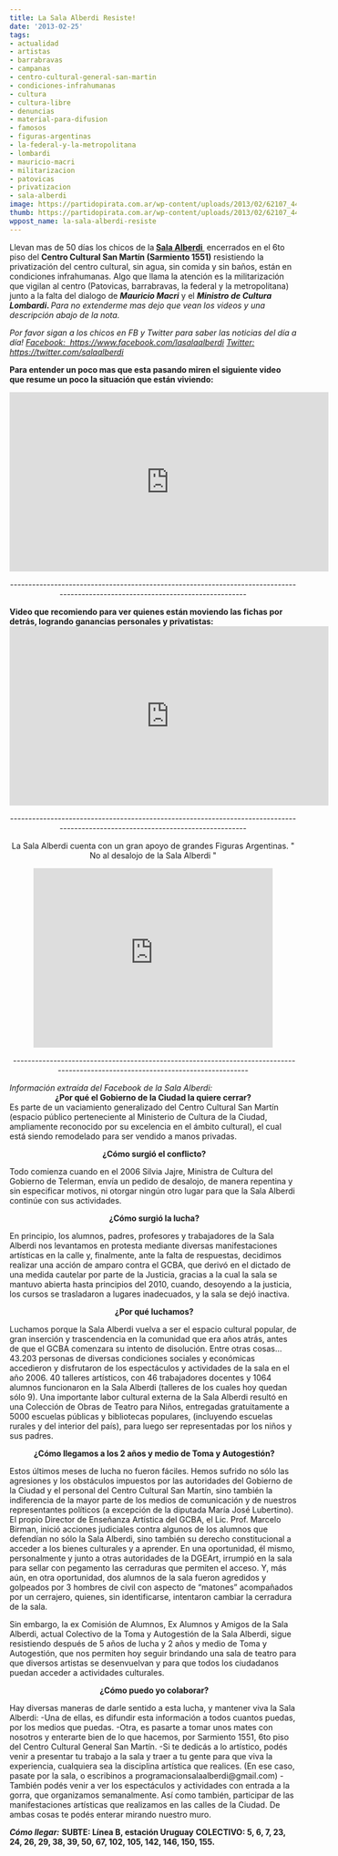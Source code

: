 ```yaml
---
title: La Sala Alberdi Resiste!
date: '2013-02-25'
tags:
- actualidad
- artistas
- barrabravas
- campanas
- centro-cultural-general-san-martin
- condiciones-infrahumanas
- cultura
- cultura-libre
- denuncias
- material-para-difusion
- famosos
- figuras-argentinas
- la-federal-y-la-metropolitana
- lombardi
- mauricio-macri
- militarizacion
- patovicas
- privatizacion
- sala-alberdi
image: https://partidopirata.com.ar/wp-content/uploads/2013/02/62107_443152395765766_272009404_n.jpg
thumb: https://partidopirata.com.ar/wp-content/uploads/2013/02/62107_443152395765766_272009404_n-150x150.jpg
wppost_name: la-sala-alberdi-resiste
---
```


Llevan mas de 50 días los chicos de la<strong> <a title="SALA ALBERDI - facebook" href="https://www.facebook.com/lasalaalberdi" target="_blank">Sala Alberdi </a></strong> encerrados en el 6to piso del <strong>Centro Cultural San Martín (Sarmiento 1551)</strong><strong></strong> resistiendo la privatización del centro cultural, sin agua, sin comida y sin baños, están en condiciones infrahumanas.
Algo que llama la atención es la militarización que vigilan al centro (Patovicas, barrabravas, la federal y la metropolitana) junto a la falta del dialogo de <em><strong>Mauricio Macri</strong></em> y el <strong><em>Ministro de Cultura Lombardi</em>.
</strong><em>Para no extenderme mas dejo que vean los videos y una descripción abajo de la nota.</em>

<em>Por favor sigan a los chicos en FB y Twitter para saber las noticias del día a día!</em>
<em><a href="https://www.facebook.com/lasalaalberdi">Facebook:  https://www.facebook.com/lasalaalberdi</a></em>
<em><a href="https://twitter.com/salaalberdi">Twitter: https://twitter.com/salaalberdi</a></em>

<strong>Para entender un poco mas que esta pasando miren el siguiente video que resume un poco la situación que están viviendo:</strong>

<center><iframe src="http://www.youtube.com/embed/8iQ2ml8K4fg" height="315" width="560" allowfullscreen="" frameborder="0"></iframe></center>
<p style="text-align: center;">---------------------------------------------------------------------------------------------------------------------------------</p>
<strong>Video que recomiendo para ver quienes están moviendo las fichas por detrás, logrando ganancias personales y privatistas:</strong>

<center><iframe src="http://www.youtube.com/embed/_VfyJ3UJraQ?list=UUHUQUczCS9W5hSSoSEDWh2Q" height="315" width="560" allowfullscreen="" frameborder="0"></iframe></center>
<p style="text-align: center;">---------------------------------------------------------------------------------------------------------------------------------</p>
<p style="text-align: center;">La Sala Alberdi cuenta con un gran apoyo de grandes Figuras Argentinas.
" No al desalojo de la Sala Alberdi "</p>

<center><iframe src="http://www.youtube.com/embed/DFxSHytS1LY" height="315" width="420" allowfullscreen="" frameborder="0"></iframe></center>
<p style="text-align: center;"> ---------------------------------------------------------------------------------------------------------------------------------</p>
<em>Información extraída del Facebook de la Sala Alberdi:</em>

<center></center><center></center><center><strong>¿Por qué el Gobierno de la Ciudad la quiere cerrar?</strong></center>Es parte de un vaciamiento generalizado del Centro Cultural San Martín (espacio público perteneciente al Ministerio de Cultura de la Ciudad, ampliamente reconocido por su excelencia en el ámbito cultural), el cual está siendo remodelado para ser vendido a manos privadas.
<p style="text-align: center;"> <strong>¿Cómo surgió el conflicto?</strong></p>
Todo comienza cuando en el 2006 Silvia Jajre, Ministra de Cultura del Gobierno de Telerman, envía un pedido de desalojo, de manera repentina y sin especificar motivos, ni otorgar ningún otro lugar para que la Sala Alberdi continúe con sus actividades.
<p style="text-align: center;"> <strong>¿Cómo surgió la lucha?</strong></p>
En principio, los alumnos, padres, profesores y trabajadores de la Sala Alberdi nos levantamos en protesta mediante diversas manifestaciones artísticas en la calle y, finalmente, ante la falta de respuestas, decidimos realizar una acción de amparo contra el GCBA, que derivó en el dictado de una medida cautelar por parte de la Justicia, gracias a la cual la sala se mantuvo abierta hasta principios del 2010, cuando, desoyendo a la justicia, los cursos se trasladaron a lugares inadecuados, y la sala se dejó inactiva.
<p style="text-align: center;"> <strong>¿Por qué luchamos?</strong></p>
Luchamos porque la Sala Alberdi vuelva a ser el espacio cultural popular, de gran inserción y trascendencia en la comunidad que era años atrás, antes de que el GCBA comenzara su intento de disolución.
Entre otras cosas…
43.203 personas de diversas condiciones sociales y económicas accedieron y disfrutaron de los espectáculos y actividades de la sala en el año 2006.
40 talleres artísticos, con 46 trabajadores docentes y 1064 alumnos funcionaron en la Sala Alberdi (talleres de los cuales hoy quedan sólo 9).
Una importante labor cultural externa de la Sala Alberdi resultó en una Colección de Obras de Teatro para Niños, entregadas gratuitamente a 5000 escuelas públicas y bibliotecas populares, (incluyendo escuelas rurales y del interior del país), para luego ser representadas por los niños y sus padres.
<p style="text-align: center;"> <strong>¿Cómo llegamos a los 2 años y medio de Toma y Autogestión?</strong></p>
<strong></strong>Estos últimos meses de lucha no fueron fáciles. Hemos sufrido no sólo las agresiones y los obstáculos impuestos por las autoridades del Gobierno de la Ciudad y el personal del Centro Cultural San Martín, sino también la indiferencia de la mayor parte de los medios de comunicación y de nuestros representantes políticos (a excepción de la diputada María José Lubertino).
El propio Director de Enseñanza Artística del GCBA, el Lic. Prof. Marcelo Birman, inició acciones judiciales contra algunos de los alumnos que defendían no sólo la Sala Alberdi, sino también su derecho constitucional a acceder a los bienes culturales y a aprender.
En una oportunidad, él mismo, personalmente y junto a otras autoridades de la DGEArt, irrumpió en la sala para sellar con pegamento las cerraduras que permiten el acceso. Y, más aún, en otra oportunidad, dos alumnos de la sala fueron agredidos y golpeados por 3 hombres de civil con aspecto de “matones” acompañados por un cerrajero, quienes, sin identificarse, intentaron cambiar la cerradura de la sala.

Sin embargo, la ex Comisión de Alumnos, Ex Alumnos y Amigos de la Sala Alberdi, actual Colectivo de la Toma y Autogestión de la Sala Alberdi, sigue resistiendo después de 5 años de lucha y 2 años y medio de Toma y Autogestión, que nos permiten hoy seguir brindando una sala de teatro para que diversos artistas se desenvuelvan y para que todos los ciudadanos puedan acceder a actividades culturales.
<p style="text-align: center;"> <strong>¿Cómo puedo yo colaborar?</strong></p>
Hay diversas maneras de darle sentido a esta lucha, y mantener viva la Sala Alberdi:
-Una de ellas, es difundir esta información a todos cuantos puedas, por los medios que puedas.
-Otra, es pasarte a tomar unos mates con nosotros y enterarte bien de lo que hacemos, por Sarmiento 1551, 6to piso del Centro Cultural General San Martín.
-Si te dedicás a lo artístico, podés venir a presentar tu trabajo a la sala y traer a tu gente para que viva la experiencia, cualquiera sea la disciplina artística que realices. (En ese caso, pasate por la sala, o escribinos a programacionsalaalberdi@gmail.com)
-También podés venir a ver los espectáculos y actividades con entrada a la gorra, que organizamos semanalmente. Así como también, participar de las manifestaciones artísticas que realizamos en las calles de la Ciudad. De ambas cosas te podés enterar mirando nuestro muro.

<em><strong>Cómo llegar:</strong></em>
<strong>SUBTE: Línea B, estación Uruguay</strong>
<strong> COLECTIVO: 5, 6, 7, 23, 24, 26, 29, 38, 39, 50, 67, 102, 105, 142, 146, 150, 155.</strong>

&nbsp;
